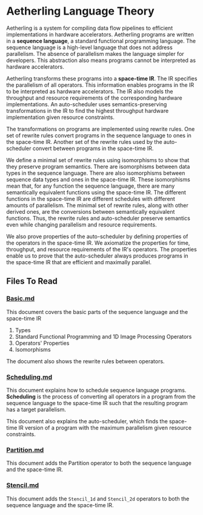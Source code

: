 # Aetherling Language Theory
Aetherling is a system for compiling data flow pipelines to efficient implementations in hardware accelerators.
Aetherling programs are written in a **sequence language**, a standard functional programming language.
The sequence language is a high-level language that does not address parallelism. 
The absence of parallelism makes the language simpler for developers.
This abstraction also means programs cannot be interpreted as hardware accelerators.

Aetherling transforms these programs into a **space-time IR**. 
The IR specifies the parallelism of all operators.
This information enables programs in the IR to be interpreted as hardware accelerators.
The IR also models the throughput and resource requirements of the corresponding hardware implementations.
An auto-scheduler uses semantics-preserving transformations in the IR to find the highest throughput hardware implementation given resource constraints.

The transformations on programs are implemented using rewrite rules.
One set of rewrite rules convert programs in the sequence language to ones in the space-time IR.
Another set of the rewrite rules used by the auto-scheduler convert between programs in the space-time IR.

We define a minimal set of rewrite rules using isomorphisms to show that they preserve program semantics.
There are isomorphisms between data types in the sequence language.
There are also isomorphisms between sequence data types and ones in the space-time IR.
These isomorphisms mean that, for any function the sequence language, there are many semantically equivalent functions using the space-time IR.
The different functions in the space-time IR are different schedules with different amounts of parallelism.
The minimal set of rewrite rules, along with other derived ones, are the conversions between semantically equivalent functions.
Thus, the rewrite rules and auto-scheduler preserve semantics even while changing parallelism and resource requirements.

We also prove properties of the auto-scheduler by defining properties of the operators in the space-time IR.
We axiomatize the properties for time, throughput, and resource requirements of the IR's operators.
The properties enable us to prove that the auto-scheduler always produces programs in the space-time IR that are efficient and maximally parallel.

## Files To Read
### [Basic.md](Basic.md)
This document covers the basic parts of the sequence language and the space-time IR
1. Types
1. Standard Functional Programming and 1D Image Processing Operators
1. Operators' Properties
1. Isomorphisms

The document also shows the rewrite rules between operators.

### [Scheduling.md](Scheduling.md)
This document explains how to schedule sequence language programs. **Scheduling**
is the process of converting all operators in a program from the sequence
language to the space-time IR such that the resulting program has a target
parallelism.

This document also explains the auto-scheduler, which finds the space-time IR
version of a program with the maximum parallelism given resource constraints.

### [Partition.md](Partition.md)
This document adds the Partition operator to both the sequence language and the
space-time IR.

### [Stencil.md](Stencil.md)
This document adds the `Stencil_1d` and `Stencil_2d` operators to both the
sequence language and the space-time IR.
